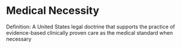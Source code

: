 # Medical Necessity

Definition: A United States legal doctrine that supports the practice of evidence-based clinically proven care as the medical standard when necessary